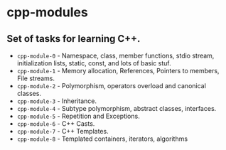 # cpp-modules

Set of tasks for learning C++.
-------------

- `cpp-module-0` - Namespace, class, member functions, stdio stream, initialization lists, static, const, and lots of basic stuf.
- `cpp-module-1` - Memory allocation, References, Pointers to members, File streams.
- `cpp-module-2` - Polymorphism, operators overload and canonical classes.
- `cpp-module-3` - Inheritance.
- `cpp-module-4` - Subtype polymorphism, abstract classes, interfaces.
- `cpp-module-5` - Repetition and Exceptions.
- `cpp-module-6` - C++ Casts.
- `cpp-module-7` - C++ Templates.
- `cpp-module-8` - Templated containers, iterators, algorithms
